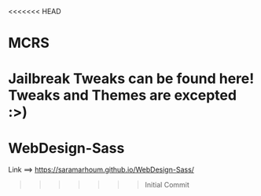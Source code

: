 <<<<<<< HEAD
# MCRS
Jailbreak Tweaks can be found here! Tweaks and Themes are excepted :>)
=======
# WebDesign-Sass
Link ==> https://saramarhoum.github.io/WebDesign-Sass/
>>>>>>> Initial Commit
